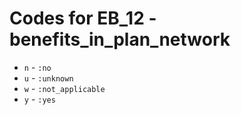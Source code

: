 # Codes for EB_12 - benefits_in_plan_network
* `n` - `:no`
* `u` - `:unknown`
* `w` - `:not_applicable`
* `y` - `:yes`
